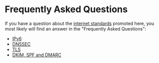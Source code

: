 
# Frequently Asked Questions

If you have a question about the [internet standards](/standards/) promoted
here, you most likely will find an answer in the &quot;Frequently Asked
Questions&quot;:

- [IPv6](/faqs/ipv6/)
- [DNSSEC](/faqs/dnssec/)
- [TLS](/faqs/tls/)
- [DKIM, SPF and DMARC](/faqs/mail/)
